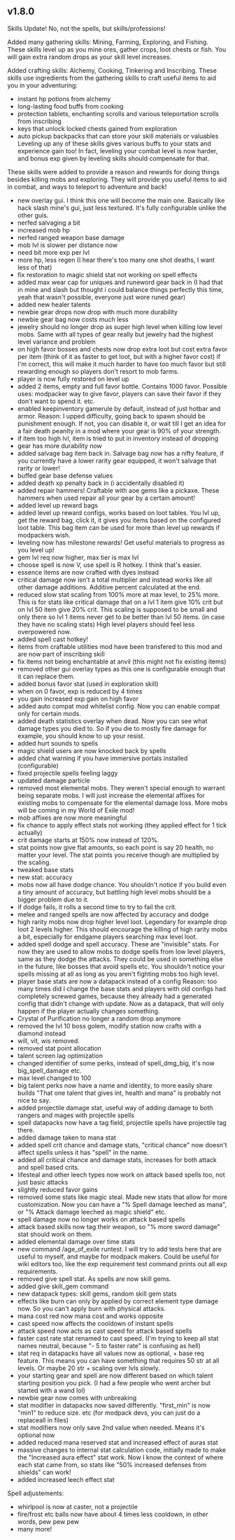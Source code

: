 ## v1.8.0


Skills Update! No, not the spells, but skills/professions!

Added many gathering skills: Mining, Farming, Exploring, and Fishing.
These skills level up as you mine ores, gather crops, loot chests or fish. 
You will gain extra random drops as your skill level increases.

Added crafting skills: Alchemy, Cooking, Tinkering and Inscribing.
These skills use ingredients from the gathering skills to craft useful items to aid you in your adventuring:
- instant hp potions from alchemy
- long-lasting food buffs from cooking
- protection tablets, enchanting scrolls and various teleportation scrolls from inscribing
- keys that unlock locked chests gained from exploration
- auto pickup backpacks that can store your skill materials or valuables
Leveling up any of these skills gives various buffs to your stats and experience gain too!
In fact, leveling your combat level is now harder, and bonus exp given by leveling skills should compensate for that.

These skills were added to provide a reason and rewards for doing things besides killing mobs and exploring.
They will provide you useful items to aid in combat, and ways to teleport to adventure and back!

* new overlay gui. I think this one will become the main one. 
Basically like hack slash mine's gui, just less textured.
It's fully configurable unlike the other guis.
* nerfed salvaging a bit
* increased mob hp
* nerfed ranged weapon base damage
* mob lvl is slower per distance now
* need bit more exp per lvl
* more hp, less regen (I hear there's too many one shot deaths, I want less of that)
* fix restoration to magic shield stat not working on spell effects
* added max wear cap for uniques and runeword gear back in (I had that in mine and slash but thought i could balance things perfectly this time, yeah that wasn't possible, everyone just wore runed gear)
* added new healer talents
* newbie gear drops now drop with much more durability
* newbie gear bag now costs much less
* jewelry should no longer drop as super high level when killing low level mobs. Same with all types of gear really but jewelry had the highest level variance and problem
* on high favor bosses and chests now drop extra loot but cost extra favor per item (think of it as faster to get loot, but with a higher favor cost)
if I'm correct, this will make it much harder to have too much favor but still rewarding enough so players don't resort to mob farms.
* player is now fully restored on level up
* added 2 items, empty and full favor bottle. Contains 1000 favor. 
Possible uses: modpacker way to give favor, players can save their favor if they don't want to spend it. etc.
* enabled keepinventory gamerule by default, instead of just hotbar and armor.
Reason: I upped difficulty, going back to spawn should be punishment enough.
 If not, you can disable it, or wait till I get an idea for a fair death peanlty in a mod where your gear is 90% of your strength.
* if item too high lvl, item is tried to put in inventory instead of dropping
* gear has more durability now
* added salvage bag item back in. 
Salvage bag now has a nifty feature, if you currently have a lower rarity gear equipped, it won't salvage that rarity or lower!
* buffed gear base defense values
* added death xp penalty back in (i accidentally disabled it)
* added repair hammers! Craftable with aoe gems like a pickaxe. These hammers when used repair all your gear by a certain amount!
* added level up reward bags
* added level up reward configs, works based on loot tables.
You lvl up, get the reward bag, click it, it gives you items based on the configured loot table.
This bag item can be used for more than level up rewards if modpackers wish.
* leveling now has milestone rewards! Get useful materials to progress as you level up!
* gem lvl req now higher, max tier is max lvl
* choose spell is now V, use spell is R hotkey. I think that's easier.
* essence items are now crafted with dyes instead
* critical damage now isn't a total multiplier and instead works like all other damage additions. Additive percent calculated at the end.
* reduced slow stat scaling from 100% more at max level, to 25% more.
This is for stats like critical damage that on a lvl 1 item give 10% crit but on lvl 50 item give 20% crit.
This scaling is supposed to be small and only there so lvl 1 items never get to be better than lvl 50 items. (in case they have no scaling stats)
High level players should feel less overpowered now.
* added spell cast hotkey! 
* items from craftable utilities mod have been transfered to this mod and are now part of inscribing skill
* fix items not being enchantable at anvil (this might not fix existing items)
* removed other gui overlay types as this one is configurable enough that it can replace them. 
* added bonus favor stat (used in exploration skill)
* when on 0 favor, exp is reduced by 4 times
* you gain increased exp gain on high favor
* added auto compat mod whitelist config. 
Now you can enable compat only for certain mods.
* added death statistics overlay when dead. 
Now you can see what damage types you died to. 
So if you die to mostly fire damage for example, you should know to up your resist.
* added hurt sounds to spells
* magic shield users are now knocked back by spells
* added chat warning if you have immersive portals installed (configurable)
* fixed projectile spells feeling laggy
* updated damage particle
* removed most elemental mobs. They weren't special enough to warrant being separate mobs. 
I will just increase the elemental affixes for existing mobs to compensate for the elemental damage loss.
More mobs will be coming in my World of Exile mod!
* mob affixes are now more meaningful
* fix chance to apply effect stats not working (they applied effect for 1 tick actually)
* crit damage starts at 150% now instead of 120%.
* stat points now give flat amounts, so each point is say 20 health, no matter your level.
The stat points you receive though are multiplied by the scaling.
* tweaked base stats
* new stat: accuracy
* mobs now all have dodge chance. You shouldn't notice if you build even a tiny amount of accuracy,
but battling high level mobs should be a bigger problem due to it.
* if dodge fails, it rolls a second time to try to fail the crit.
* melee and ranged spells are now affected by accuracy and dodge
* high rarity mobs now drop higher level loot. Legendary for example drop loot 2 levels higher.
This should encourage the killing of high rarity mobs a bit, especially for endgame players searching max level loot.
* added spell dodge and spell accuracy. These are "invisible" stats. 
For now they are used to allow mobs to dodge spells from low level players, same as they dodge the attacks.
They could be used in something else in the future, like bosses that avoid spells etc.
You shouldn't notice your spells missing at all as long as you aren't fighting mobs too high level.
* player base stats are now a datapack instead of a config 
Reason: too many times did I change the base stats and players with old configs had completely screwed games, 
because they already had a generated config that didn't change with update. 
Now as a datapack, that will only happen if the player actually changes something. 
* Crystal of Purification no longer a random drop anymore
* removed the lvl 10 boss golem, modify station now crafts with a diamond instead
* will, vit, wis removed. 
* removed stat point allocation
* talent screen lag optimization
* changed identifier of some perks, instead of spell_dmg_big, it's now big_spell_damage etc.
* max level changed to 100
* big talent perks now have a name and identity, to more easily share builds
"That one talent that gives int, health and mana" is probably not nice to say.
* added projectile damage stat, useful way of adding damage to both rangers and mages with projectile spells
* spell datapacks now have a tag field, projectile spells have projectile tag there.
* added damage taken to mana stat
* added spell crit chance and damage stats, "critical chance" now doesn't affect spells unless it has "spell" in the name.
* added all critical chance and damage stats, increases for both attack and spell based crits.
* lifesteal and other leech types now work on attack based spells too, not just basic attacks
* slightly reduced favor gains
* removed some stats like magic steal. Made new stats that allow for more customization.
Now you can have a "% Spell damage leeched as mana", or "% Attack damage leeched as magic shield" etc.
* spell damage now no longer works on attack based spells
* attack based skills now tag their weapon, so "% more sword damage" stat should work on them.
* added elemental damage over time stats
* new command /age_of_exile runtest. I will try to add tests here that are useful to myself, and maybe for modpack makers.
Could be useful for wiki editors too, like the exp requirement test command prints out all exp requirements.
* removed give spell stat. As spells are now skill gems.
* added give skill_gem command
* new datapack types: skill gems, random skill gem stats
* effects like burn can only by applied by correct element type damage now. So you can't apply burn with physical attacks.
* mana cost red now mana cost and works opposite
* cast speed now affects the cooldown of instant spells
* attack speed now acts as cast speed for attack based spells
* faster cast rate stat renamed to cast speed. (I'm trying to keep all stat names neutral, because "- 5 to faster rate" is confusing as hell)
* stat req in datapacks have all values now as optional, + base req feature. This means you can have something that requires 50 str at all levels.
Or maybe 20 str + scaling over lvls slowly.
* your starting gear and spell are now different based on which talent starting position you pick. (I had a few people who went archer but started with a wand lol)
* newbie gear now comes with unbreaking
* stat modifier in datapacks now saved differently. "first_min" is now "min1" to reduce size. etc (for modpack devs, you can just do a replaceall in files)
* stat modifiers now only save 2nd value when needed. Means it's optional now
* added reduced mana reserved stat and increased effect of auras stat
* massive changes to internal stat calculation code, initially made to make the "Increased aura effect"  stat work. 
Now I know the context of where each stat came from, so stats like "50% increased defenses from shields" can work!
* added increased leech effect stat

Spell adjustements:
* whirlpool is now at caster, not a projectile
* fire/frost etc balls now have about 4 times less cooldown, in other words, pew pew pew
* many more!